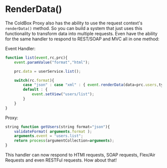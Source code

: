 # RenderData()

The ColdBox Proxy also has the ability to use the request context's `renderData()` method. So you can build a system that just uses this functionality to transform data into multiple requests. Even have the ability for the same handler to respond to REST/SOAP and MVC all in one method:

Event Handler:

```js
function list(event,rc,prc){
	event.paramValue("format","html");

	prc.data = userService.list();

	switch(rc.format){
		case "json" : case "xml" : { event.renderData(data=prc.users,type=rc.format); }
		default : {
			event.setView("users/list");
		}
	}
}
```

Proxy: 

```js
string function getUsers(string format="json"){
	validateFormat( arguments.format );
	arguments.event = "users.list";
	return process(argumentCollection=arguments);
}
```
This handler can now respond to HTMl requests, SOAP requests, Flex/Air Requests and even RESTFul requests. How about that!

